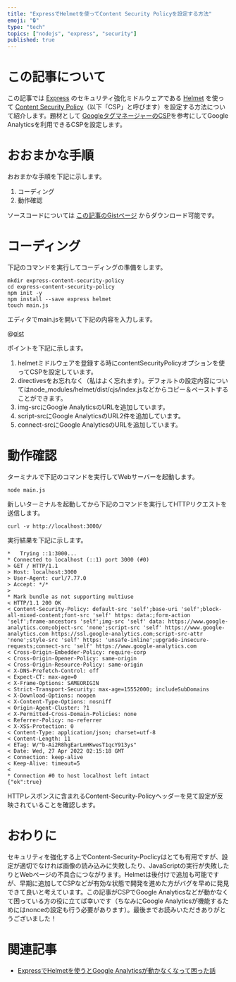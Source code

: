 ```yaml
---
title: "ExpressでHelmetを使ってContent Security Policyを設定する方法"
emoji: "🔒"
type: "tech"
topics: ["nodejs", "express", "security"]
published: true
---
```




# この記事について

この記事では [Express](https://expressjs.com/) のセキュリティ強化ミドルウェアである [Helmet](https://helmetjs.github.io/) を使って [Content Security Policy](https://developer.mozilla.org/docs/Web/HTTP/CSP)（以下「CSP」と呼びます）を設定する方法について紹介します。題材として [GoogleタグマネージャーのCSP](https://developers.google.com/tag-manager/web/csp)を参考にしてGoogle Analyticsを利用できるCSPを設定します。



# おおまかな手順

おおまかな手順を下記に示します。

1. コーディング
2. 動作確認

ソースコードについては [この記事のGistページ](https://gist.github.com/tatsuyasusukida/c6e704519e451933e65a80dadc345d2c) からダウンロード可能です。



# コーディング

下記のコマンドを実行してコーディングの準備をします。

```shell
mkdir express-content-security-policy
cd express-content-security-policy
npm init -y
npm install --save express helmet
touch main.js
```

エディタでmain.jsを開いて下記の内容を入力します。

@[gist](https://gist.github.com/tatsuyasusukida/c6e704519e451933e65a80dadc345d2c?file=main.js)

ポイントを下記に示します。

1. helmetミドルウェアを登録する時にcontentSecurityPolicyオプションを使ってCSPを設定しています。
2. directivesをお忘れなく（私はよく忘れます）。デフォルトの設定内容についてはnode_modules/helmet/dist/cjs/index.jsなどからコピー＆ペーストすることができます。
3. img-srcにGoogle AnalyticsのURLを追加しています。
4. script-srcにGoogle AnalyticsのURL2件を追加しています。
5. connect-srcにGoogle AnalyticsのURLを追加しています。



# 動作確認

ターミナルで下記のコマンドを実行してWebサーバーを起動します。

```shell
node main.js
```

新しいターミナルを起動してから下記のコマンドを実行してHTTPリクエストを送信します。

```shell
curl -v http://localhost:3000/
```

実行結果を下記に示します。

```
*   Trying ::1:3000...
* Connected to localhost (::1) port 3000 (#0)
> GET / HTTP/1.1
> Host: localhost:3000
> User-Agent: curl/7.77.0
> Accept: */*
> 
* Mark bundle as not supporting multiuse
< HTTP/1.1 200 OK
< Content-Security-Policy: default-src 'self';base-uri 'self';block-all-mixed-content;font-src 'self' https: data:;form-action 'self';frame-ancestors 'self';img-src 'self' data: https://www.google-analytics.com;object-src 'none';script-src 'self' https://www.google-analytics.com https://ssl.google-analytics.com;script-src-attr 'none';style-src 'self' https: 'unsafe-inline';upgrade-insecure-requests;connect-src 'self' https://www.google-analytics.com
< Cross-Origin-Embedder-Policy: require-corp
< Cross-Origin-Opener-Policy: same-origin
< Cross-Origin-Resource-Policy: same-origin
< X-DNS-Prefetch-Control: off
< Expect-CT: max-age=0
< X-Frame-Options: SAMEORIGIN
< Strict-Transport-Security: max-age=15552000; includeSubDomains
< X-Download-Options: noopen
< X-Content-Type-Options: nosniff
< Origin-Agent-Cluster: ?1
< X-Permitted-Cross-Domain-Policies: none
< Referrer-Policy: no-referrer
< X-XSS-Protection: 0
< Content-Type: application/json; charset=utf-8
< Content-Length: 11
< ETag: W/"b-Ai2R8hgEarLmHKwesT1qcY913ys"
< Date: Wed, 27 Apr 2022 02:15:18 GMT
< Connection: keep-alive
< Keep-Alive: timeout=5
< 
* Connection #0 to host localhost left intact
{"ok":true}
```

HTTPレスポンスに含まれるContent-Security-Policyヘッダーを見て設定が反映されていることを確認します。



# おわりに

セキュリティを強化する上でContent-Security-Poclicyはとても有用ですが、設定が適切でなければ画像の読み込みに失敗したり、JavaScriptの実行が失敗したりとWebページの不具合につながります。Helmetは後付けで追加も可能ですが、早期に追加してCSPなどが有効な状態で開発を進めた方がバグを早めに発見できて良いと考えています。この記事がCSPでGoogle Analyticsなどが動かなくて困っている方の役に立てば幸いです（ちなみにGoogle Analyticsが機能するためにはnonceの設定も行う必要があります）。最後までお読みいただきありがとうございました！



# 関連記事

- [ExpressでHelmetを使うとGoogle Analyticsが動かなくなって困った話](https://zenn.dev/tatsuyasusukida/articles/express-helmet-google-analytics)
